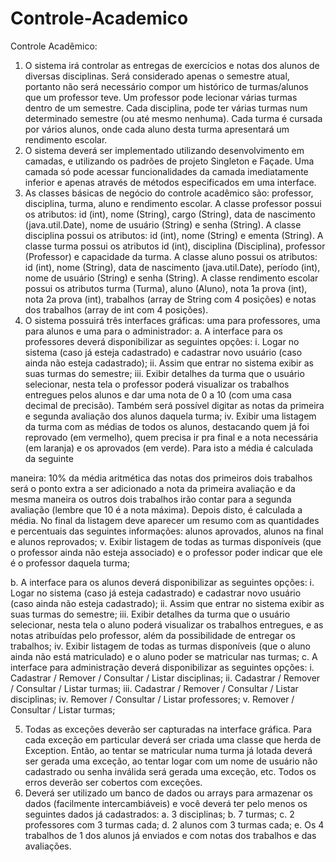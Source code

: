 # Controle-Academico


Controle Acadêmico:
1. O sistema irá controlar as entregas de exercícios e notas dos alunos de diversas
disciplinas. Será considerado apenas o semestre atual, portanto não será
necessário compor um histórico de turmas/alunos que um professor teve.
Um professor pode lecionar várias turmas dentro de um semestre. Cada
disciplina, pode ter várias turmas num determinado semestre (ou até mesmo
nenhuma). Cada turma é cursada por vários alunos, onde cada aluno desta turma
apresentará um rendimento escolar.
2. O sistema deverá ser implementado utilizando desenvolvimento em camadas, e
utilizando os padrões de projeto Singleton e Façade. Uma camada só pode
acessar funcionalidades da camada imediatamente inferior e apenas através
de métodos especificados em uma interface.
3. As classes básicas de negócio do controle acadêmico são: professor,
disciplina, turma, aluno e rendimento escolar. A classe professor possui os
atributos: id (int), nome (String), cargo (String), data de nascimento
(java.util.Date), nome de usuário (String) e senha (String). A classe disciplina
possui os atributos: id (int), nome (String) e ementa (String). A classe turma possui
os atributos id (int), disciplina (Disciplina), professor (Professor) e capacidade da
turma. A classe aluno possui os atributos: id (int), nome (String), data de
nascimento (java.util.Date), período (int), nome de usuário (String) e senha
(String). A classe rendimento escolar possui os atributos turma (Turma), aluno
(Aluno), nota 1a prova (int), nota 2a prova (int), trabalhos (array de String com 4
posições) e notas dos trabalhos (array de int com 4 posições).
4. O sistema possuirá três interfaces gráficas: uma para professores, uma para
alunos e uma para o administrador:
a. A interface para os professores deverá disponibilizar as seguintes opções:
i. Logar no sistema (caso já esteja cadastrado) e cadastrar novo
usuário (caso ainda não esteja cadastrado);
ii. Assim que entrar no sistema exibir as suas turmas do semestre;
iii. Exibir detalhes da turma que o usuário selecionar, nesta tela o
professor poderá visualizar os trabalhos entregues pelos alunos e
dar uma nota de 0 a 10 (com uma casa decimal de precisão).
Também será possível digitar as notas da primeira e segunda
avaliação dos alunos daquela turma;
iv. Exibir uma listagem da turma com as médias de todos os
alunos, destacando quem já foi reprovado (em vermelho),
quem precisa ir pra final e a nota necessária (em laranja) e os
aprovados (em verde). Para isto a média é calculada da seguinte

maneira: 10% da média aritmética das notas dos primeiros dois
trabalhos será o ponto extra a ser adicionado a nota da primeira
avaliação e da mesma maneira os outros dois trabalhos irão contar
para a segunda avaliação (lembre que 10 é a nota máxima).
Depois disto, é calculada a média. No final da listagem deve
aparecer um resumo com as quantidades e percentuais das
seguintes informações: alunos aprovados, alunos na final e alunos
reprovados;
v. Exibir listagem de todas as turmas disponíveis (que o professor
ainda não esteja associado) e o professor poder indicar que ele é o
professor daquela turma;

b. A interface para os alunos deverá disponibilizar as seguintes opções:
i. Logar no sistema (caso já esteja cadastrado) e cadastrar novo
usuário (caso ainda não esteja cadastrado);
ii. Assim que entrar no sistema exibir as suas turmas do semestre;
iii. Exibir detalhes da turma que o usuário selecionar, nesta tela o
aluno poderá visualizar os trabalhos entregues, e as notas
atribuídas pelo professor, além da possibilidade de entregar os
trabalhos;
iv. Exibir listagem de todas as turmas disponíveis (que o aluno ainda
não está matriculado) e o aluno poder se matricular nas turmas;
c. A interface para administração deverá disponibilizar as seguintes opções:
i. Cadastrar / Remover / Consultar / Listar disciplinas;
ii. Cadastrar / Remover / Consultar / Listar turmas;
iii. Cadastrar / Remover / Consultar / Listar disciplinas;
iv. Remover / Consultar / Listar professores;
v. Remover / Consultar / Listar turmas;

5. Todas as exceções deverão ser capturadas na interface gráfica. Para cada
exceção em particular deverá ser criada uma classe que herda de
Exception. Então, ao tentar se matricular numa turma já lotada deverá ser
gerada uma exceção, ao tentar logar com um nome de usuário não cadastrado
ou senha inválida será gerada uma exceção, etc. Todos os erros deverão ser
cobertos com exceções.
6. Deverá ser utilizado um banco de dados ou arrays para armazenar os dados
(facilmente intercambiáveis) e você deverá ter pelo menos os seguintes dados já
cadastrados:
a. 3 disciplinas;
b. 7 turmas;
c. 2 professores com 3 turmas cada;
d. 2 alunos com 3 turmas cada;
e. Os 4 trabalhos de 1 dos alunos já enviados e com notas dos trabalhos e
das avaliações.
